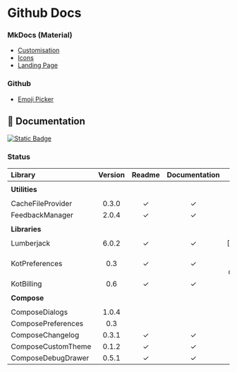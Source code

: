 # Github Docs

### MkDocs (Material)

* [Customisation](https://squidfunk.github.io/mkdocs-material/setup/)
* [Icons](https://squidfunk.github.io/mkdocs-material/reference/icons-emojis/?h=icons)
* [Landing Page](https://github.com/squidfunk/mkdocs-material/issues/1996)

### Github

* [Emoji Picker](https://github-emoji-picker.rickstaa.dev/)

## :book: Documentation

[![Static Badge](https://img.shields.io/badge/Open%20Github%20Docs-lightgreen?style=for-the-badge&logo=github&logoColor=black)](https://mflisar.github.io/github-docs/)

### Status

|Library|Version|Readme|Documentation|Used In|
|:-|:-:|:-:|:-:|:-:|
|||||
| **Utilities** ||||
|||||
| CacheFileProvider     | 0.3.0 | ✓ | ✓ | [FeedbackManager] |
| FeedbackManager       | 2.0.4 | ✓ | ✓ | [Lumberjack] |
|||||
| **Libraries** ||||
|||||
| Lumberjack            | 6.0.2 | ✓ | ✓ | [ComposeDebugDrawer] |
| KotPreferences        | 0.3   | ✓ | ✓ | [ComposePreferences, ComposeChangelog, ComposeDebugDrawer] |
| KotBilling            | 0.6   | ✓ | ✓ | [ComposeDialogs] |
|||||
| **Compose** ||||
|||||
| ComposeDialogs        | 1.0.4 |   |   | [ComposePreferences] |
| ComposePreferences    | 0.3   |   |   | - |
| ComposeChangelog      | 0.3.1 | ✓ | ✓ | - |
| ComposeCustomTheme    | 0.1.2 | ✓ | ✓ | - |
| ComposeDebugDrawer    | 0.5.1 | ✓ | ✓ | - |